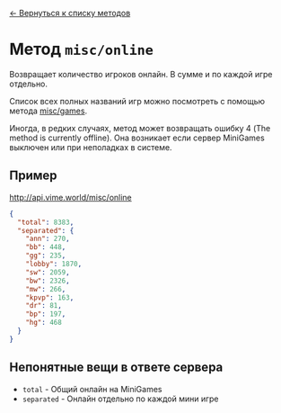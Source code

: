 [← Вернуться к списку методов](../README.md#Список-методов)

Метод `misc/online`
===================
Возвращает количество игроков онлайн. В сумме и по каждой игре отдельно.

Список всех полных названий игр можно посмотреть с помощью метода [misc/games](games.md).

Иногда, в редких случаях, метод может возвращать ошибку 4 (The method is currently offline). Она возникает если сервер MiniGames выключен или при неполадках в системе.

## Пример
http://api.vime.world/misc/online
```json
{
  "total": 8383,
  "separated": {
    "ann": 270,
    "bb": 448,
    "gg": 235,
    "lobby": 1870,
    "sw": 2059,
    "bw": 2326,
    "mw": 266,
    "kpvp": 163,
    "dr": 81,
    "bp": 197,
    "hg": 468
  }
}
```

## Непонятные вещи в ответе сервера
* `total` - Общий онлайн на MiniGames
* `separated` - Онлайн отдельно по каждой мини игре
